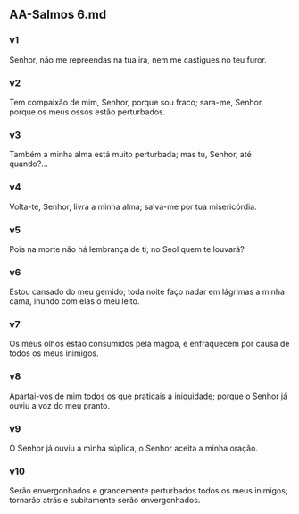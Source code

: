 ## AA-Salmos 6.md
### v1
 Senhor, não me repreendas na tua ira, nem me castigues no teu furor.
### v2
 Tem compaixão de mim, Senhor, porque sou fraco; sara-me, Senhor, porque os meus ossos estão perturbados.
### v3
 Também a minha alma está muito perturbada; mas tu, Senhor, até quando?...
### v4
 Volta-te, Senhor, livra a minha alma; salva-me por tua misericórdia.
### v5
 Pois na morte não há lembrança de ti; no Seol quem te louvará?
### v6
 Estou cansado do meu gemido; toda noite faço nadar em lágrimas a minha cama, inundo com elas o meu leito.
### v7
 Os meus olhos estão consumidos pela mágoa, e enfraquecem por causa de todos os meus inimigos.
### v8
 Apartai-vos de mim todos os que praticais a iniquidade; porque o Senhor já ouviu a voz do meu pranto.
### v9
 O Senhor já ouviu a minha súplica, o Senhor aceita a minha oração.
### v10
 Serão envergonhados e grandemente perturbados todos os meus inimigos; tornarão atrás e subitamente serão envergonhados.
